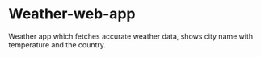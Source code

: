 # Weather-web-app
Weather app which fetches accurate weather data, shows city name with temperature and the country. 
